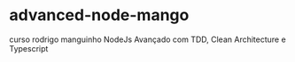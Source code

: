 # advanced-node-mango
curso rodrigo manguinho NodeJs Avançado com TDD, Clean Architecture e Typescript
